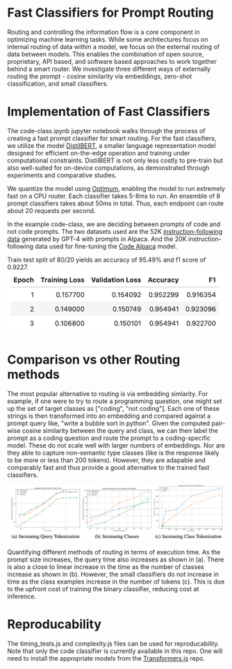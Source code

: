 # Fast Classifiers for Prompt Routing
Routing and controlling the information flow is a core component in optimizing machine learning tasks.  While some architectures focus on internal routing of data within a model, we focus on the external routing of data between models.  This enables the combination of open source, proprietary, API based, and software based approaches to work together behind a smart router.   We investigate three different ways of externally routing the prompt - cosine similarity via embeddings, zero-shot classification, and small classifiers. 

# Implementation of Fast Classifiers
The code-class.ipynb jupyter notebook walks through the process of creating a fast prompt classifier for smart routing.  For the fast classifiers, we utilize the model [DistilBERT](https://huggingface.co/docs/transformers/en/model_doc/distilbert), a smaller language representation model designed for efficient on-the-edge operation and training under computational constraints. DistilBERT is not only less costly to pre-train but also well-suited for on-device computations, as demonstrated through experiments and comparative studies.

We quantize the model using [Optimum](https://huggingface.co/docs/optimum/index), enabling the model to run extremely fast on a CPU router.  Each classifier takes 5-8ms to run.  An ensemble of 8 prompt classifiers takes about 50ms in total.  Thus, each endpoint can route about 20 requests per second.

In the example code-class, we are deciding between prompts of code and not code prompts.  The two datasets used are the 52K [instruction-following data](https://arxiv.org/abs/2304.03277) generated by GPT-4 with prompts in Alpaca. And the  20K instruction-following data used for fine-tuning the [Code Alpaca](https://github.com/sahil280114/codealpaca) model. 

Train test split of 80/20 yields an accuracy of 95.49% and f1 score of 0.9227.
![Train Test](./traintest.png)

# Comparison vs other Routing methods
The most popular alternative to routing is via embedding simlarity.  For example, if one were to try to route a programming question, one might set up the set of target classes as ["coding", "not coding"].  Each one of these strings is then transformed into an embedding and compared against a prompt query like, "write a bubble sort in python".  Given the computed pair-wise cosine similarity between the query and class, we can then label the prompt as a coding question and route the prompt to a coding-specific model.  These do not scale well with larger numbers of embeddings.  Nor are they able to capture non-semantic type classes (like is the response likely to be more or less than 200 tokens).  However, they are adapable and comparably fast and thus provide a good alternative to the trained fast classifiers.  

![Train Test](./graphs.png)

Quantifying different methods of routing in terms of execution time.  As the prompt size increases, the query time also increases as shown in (a).  There is also a close to linear increase in the time as the number of classes increase as shown in (b).  However, the small classifiers do not increase in time as the class examples increase in the number of tokens (c).  This is due to the upfront cost of training the binary classifier, reducing cost at inference.

# Reproducability
The timing_tests.js and complexity.js files can be used for reproducability.  Note that only the code classifier is currently available in this repo.  One will need to install the appropriate models from the [Transformers.js](https://huggingface.co/docs/transformers.js/en/index) repo.

